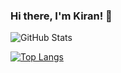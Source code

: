 ### Hi there, I'm Kiran! 👋

<!--
**kiront/kiront** is a ✨ _special_ ✨ repository because its `README.md` (this file) appears on your GitHub profile.

Here are some ideas to get you started:

- 🔭 I’m currently working on PHP Developer in Sarwa Techologies
- 🌱 I’m currently learning Javascript and Flutter
- 👯 I’m looking to collaborate on ...
- 🤔 I’m looking for help with ...
- 💬 Ask me about here
- 📫 How to reach me: ...
- 😄 Pronouns: ...
- ⚡ Fun fact: ...
-->
![GitHub Stats](https://github-readme-stats.vercel.app/api?username=kiront&theme=radical)

[![Top Langs](https://github-readme-stats.vercel.app/api/top-langs/?username=kiront)](https://github.com/kiront/github-readme-stats)

